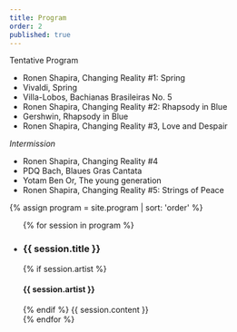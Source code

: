 ```yaml
---
title: Program
order: 2
published: true
---
```

Tentative Program 

- Ronen Shapira, Changing Reality #1: Spring
- Vivaldi, Spring
- Villa-Lobos, Bachianas Brasileiras No. 5
- Ronen Shapira, Changing Reality #2: Rhapsody in Blue
- Gershwin, Rhapsody in Blue
- Ronen Shapira, Changing Reality #3, Love and Despair

_Intermission_

- Ronen Shapira, Changing Reality #4
- PDQ Bach, Blaues Gras Cantata
- Yotam Ben Or, The young generation
- Ronen Shapira, Changing Reality #5: Strings of Peace


[comment]: <> (Do NOT edit.)
{% assign program = site.program | sort: 'order' %}
<ul class="performers">
{% for session in program %}
  <li>
  <h3 class="performer-name">{{ session.title }}</h3>
  {% if session.artist %}
  <h4 class="performer-focus">{{ session.artist }}</h4>
  {% endif %}
  {{ session.content }}
  </li>
{% endfor %}
</ul>
